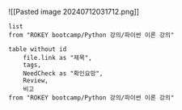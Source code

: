 ![[Pasted image 20240712031712.png]]
```dataview
list
from "ROKEY bootcamp/Python 강의/파이썬 이론 강의"
```
```dataview
table without id
	file.link as "제목",
	tags,
	NeedCheck as "확인요망",
	Review,
	비고
from "ROKEY bootcamp/Python 강의/파이썬 이론 강의"
```